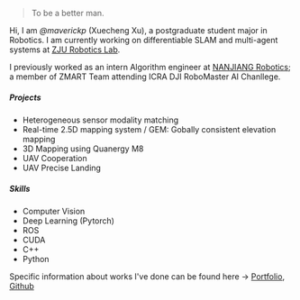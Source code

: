 > To be a better man.

Hi, I am *@maverickp* (Xuecheng Xu), a postgraduate student major in Robotics. I am currently working on differentiable SLAM and multi-agent systems at [ZJU Robotics Lab](https://space.bilibili.com/544651460?spm_id_from=333.788.b_765f7570696e666f.1). 

I previously worked as an intern Algorithm engineer at [NANJIANG Robotics](http://www.njrobot.com/); a member of ZMART Team attending ICRA DJI RoboMaster AI Chanllege.

##### Projects

- Heterogeneous sensor modality matching
- Real-time 2.5D mapping system / GEM: Gobally consistent elevation mapping
- 3D Mapping using Quanergy M8
- UAV Cooperation
- UAV Precise Landing

##### Skills

- Computer Vision
- Deep Learning (Pytorch)
- ROS
- CUDA
- C++
- Python  

Specific information about works I've done can be found here -> [Portfolio](/portfolio), [Github](http://github.com/maverickpeter)